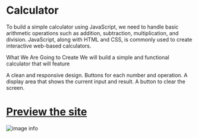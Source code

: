 # Calculator
To build a simple calculator using JavaScript, we need to handle basic arithmetic operations such as addition, subtraction, multiplication, and division. JavaScript, along with HTML and CSS, is commonly used to create interactive web-based calculators.

What We Are Going to Create
We will build a simple and functional calculator that will feature

A clean and responsive design.
Buttons for each number and operation.
A display area that shows the current input and result.
A button to clear the screen.

# [Preview the site](https://github.com/jyothika19/Calculator.git)

![image info]()
